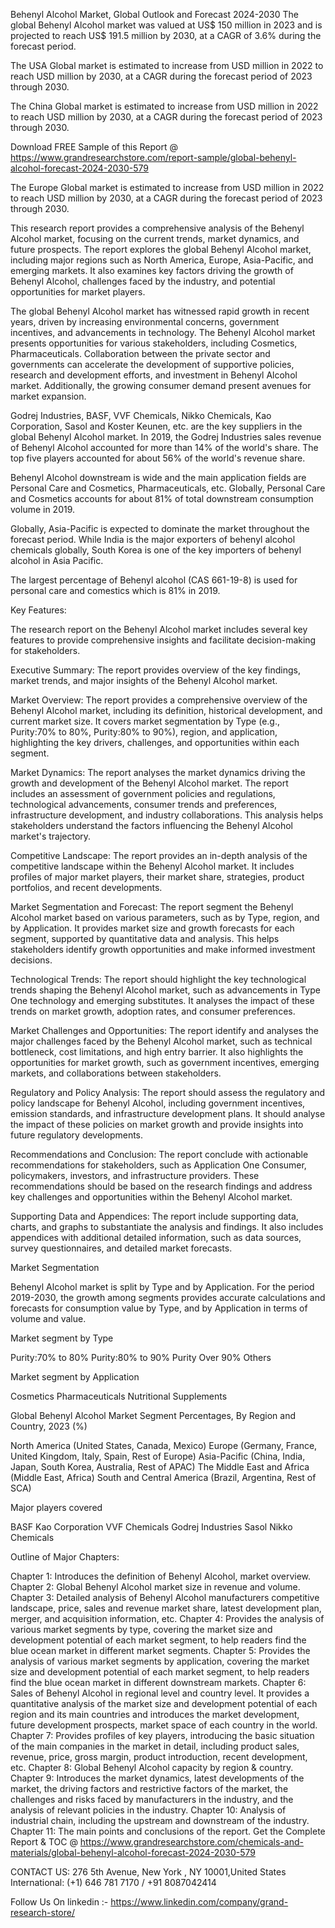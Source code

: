 Behenyl Alcohol Market, Global Outlook and Forecast 2024-2030
The global Behenyl Alcohol market was valued at US$ 150 million in 2023 and is projected to reach US$ 191.5 million by 2030, at a CAGR of 3.6% during the forecast period.

The USA Global market is estimated to increase from USD million in 2022 to reach USD million by 2030, at a CAGR during the forecast period of 2023 through 2030.

The China Global market is estimated to increase from USD million in 2022 to reach USD million by 2030, at a CAGR during the forecast period of 2023 through 2030.

Download FREE Sample of this Report @ https://www.grandresearchstore.com/report-sample/global-behenyl-alcohol-forecast-2024-2030-579

The Europe Global market is estimated to increase from USD million in 2022 to reach USD million by 2030, at a CAGR during the forecast period of 2023 through 2030.

This research report provides a comprehensive analysis of the Behenyl Alcohol market, focusing on the current trends, market dynamics, and future prospects. The report explores the global Behenyl Alcohol market, including major regions such as North America, Europe, Asia-Pacific, and emerging markets. It also examines key factors driving the growth of Behenyl Alcohol, challenges faced by the industry, and potential opportunities for market players.

The global Behenyl Alcohol market has witnessed rapid growth in recent years, driven by increasing environmental concerns, government incentives, and advancements in technology. The Behenyl Alcohol market presents opportunities for various stakeholders, including Cosmetics, Pharmaceuticals. Collaboration between the private sector and governments can accelerate the development of supportive policies, research and development efforts, and investment in Behenyl Alcohol market. Additionally, the growing consumer demand present avenues for market expansion.

Godrej Industries, BASF, VVF Chemicals, Nikko Chemicals, Kao Corporation, Sasol and Koster Keunen, etc. are the key suppliers in the global Behenyl Alcohol market. In 2019, the Godrej Industries sales revenue of Behenyl Alcohol accounted for more than 14% of the world's share. The top five players accounted for about 56% of the world's revenue share.

Behenyl Alcohol downstream is wide and the main application fields are Personal Care and Cosmetics, Pharmaceuticals, etc. Globally, Personal Care and Cosmetics accounts for about 81% of total downstream consumption volume in 2019.

Globally, Asia-Pacific is expected to dominate the market throughout the forecast period. While India is the major exporters of behenyl alcohol chemicals globally, South Korea is one of the key importers of behenyl alcohol in Asia Pacific.

The largest percentage of Behenyl alcohol (CAS 661-19-8) is used for personal care and comestics which is 81% in 2019.

Key Features:

The research report on the Behenyl Alcohol market includes several key features to provide comprehensive insights and facilitate decision-making for stakeholders.

Executive Summary: The report provides overview of the key findings, market trends, and major insights of the Behenyl Alcohol market.

Market Overview: The report provides a comprehensive overview of the Behenyl Alcohol market, including its definition, historical development, and current market size. It covers market segmentation by Type (e.g., Purity:70% to 80%, Purity:80% to 90%), region, and application, highlighting the key drivers, challenges, and opportunities within each segment.

Market Dynamics: The report analyses the market dynamics driving the growth and development of the Behenyl Alcohol market. The report includes an assessment of government policies and regulations, technological advancements, consumer trends and preferences, infrastructure development, and industry collaborations. This analysis helps stakeholders understand the factors influencing the Behenyl Alcohol market's trajectory.

Competitive Landscape: The report provides an in-depth analysis of the competitive landscape within the Behenyl Alcohol market. It includes profiles of major market players, their market share, strategies, product portfolios, and recent developments.

Market Segmentation and Forecast: The report segment the Behenyl Alcohol market based on various parameters, such as by Type, region, and by Application. It provides market size and growth forecasts for each segment, supported by quantitative data and analysis. This helps stakeholders identify growth opportunities and make informed investment decisions.

Technological Trends: The report should highlight the key technological trends shaping the Behenyl Alcohol market, such as advancements in Type One technology and emerging substitutes. It analyses the impact of these trends on market growth, adoption rates, and consumer preferences.

Market Challenges and Opportunities: The report identify and analyses the major challenges faced by the Behenyl Alcohol market, such as technical bottleneck, cost limitations, and high entry barrier. It also highlights the opportunities for market growth, such as government incentives, emerging markets, and collaborations between stakeholders.

Regulatory and Policy Analysis: The report should assess the regulatory and policy landscape for Behenyl Alcohol, including government incentives, emission standards, and infrastructure development plans. It should analyse the impact of these policies on market growth and provide insights into future regulatory developments.

Recommendations and Conclusion: The report conclude with actionable recommendations for stakeholders, such as Application One Consumer, policymakers, investors, and infrastructure providers. These recommendations should be based on the research findings and address key challenges and opportunities within the Behenyl Alcohol market.

Supporting Data and Appendices: The report include supporting data, charts, and graphs to substantiate the analysis and findings. It also includes appendices with additional detailed information, such as data sources, survey questionnaires, and detailed market forecasts.

Market Segmentation

Behenyl Alcohol market is split by Type and by Application. For the period 2019-2030, the growth among segments provides accurate calculations and forecasts for consumption value by Type, and by Application in terms of volume and value.

Market segment by Type

Purity:70% to 80%
Purity:80% to 90%
Purity Over 90%
Others

Market segment by Application

Cosmetics
Pharmaceuticals
Nutritional Supplements

Global Behenyl Alcohol Market Segment Percentages, By Region and Country, 2023 (%)

North America (United States, Canada, Mexico)
Europe (Germany, France, United Kingdom, Italy, Spain, Rest of Europe)
Asia-Pacific (China, India, Japan, South Korea, Australia, Rest of APAC)
The Middle East and Africa (Middle East, Africa)
South and Central America (Brazil, Argentina, Rest of SCA)

Major players covered

BASF
Kao Corporation
VVF Chemicals
Godrej Industries
Sasol
Nikko Chemicals

Outline of Major Chapters:

Chapter 1: Introduces the definition of Behenyl Alcohol, market overview.
Chapter 2: Global Behenyl Alcohol market size in revenue and volume.
Chapter 3: Detailed analysis of Behenyl Alcohol manufacturers competitive landscape, price, sales and revenue market share, latest development plan, merger, and acquisition information, etc.
Chapter 4: Provides the analysis of various market segments by type, covering the market size and development potential of each market segment, to help readers find the blue ocean market in different market segments.
Chapter 5: Provides the analysis of various market segments by application, covering the market size and development potential of each market segment, to help readers find the blue ocean market in different downstream markets.
Chapter 6: Sales of Behenyl Alcohol in regional level and country level. It provides a quantitative analysis of the market size and development potential of each region and its main countries and introduces the market development, future development prospects, market space of each country in the world.
Chapter 7: Provides profiles of key players, introducing the basic situation of the main companies in the market in detail, including product sales, revenue, price, gross margin, product introduction, recent development, etc.
Chapter 8: Global Behenyl Alcohol capacity by region & country.
Chapter 9: Introduces the market dynamics, latest developments of the market, the driving factors and restrictive factors of the market, the challenges and risks faced by manufacturers in the industry, and the analysis of relevant policies in the industry.
Chapter 10: Analysis of industrial chain, including the upstream and downstream of the industry.
Chapter 11: The main points and conclusions of the report.
Get the Complete Report & TOC @ https://www.grandresearchstore.com/chemicals-and-materials/global-behenyl-alcohol-forecast-2024-2030-579

CONTACT US:
276 5th Avenue, New York , NY 10001,United States
International: (+1) 646 781 7170 / +91 8087042414

Follow Us On linkedin :- https://www.linkedin.com/company/grand-research-store/
